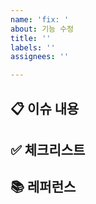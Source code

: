 ```yaml
---
name: 'fix: '
about: 기능 수정
title: ''
labels: ''
assignees: ''

---
```


## 📋 이슈 내용
        
## ✅ 체크리스트
        
## 📚 레퍼런스
